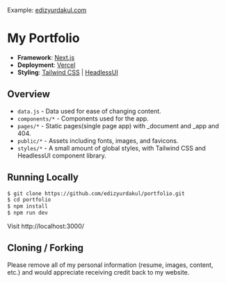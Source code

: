 Example: [edizyurdakul.com](https://edizyurdakul.com/)
# My Portfolio

- **Framework**: [Next.js](https://nextjs.org/)
- **Deployment**: [Vercel](https://vercel.com)
- **Styling**: [Tailwind CSS](https://tailwindcss.com/) | [HeadlessUI](https://headlessui.dev/)

## Overview

- `data.js` - Data used for ease of changing content.
- `components/*` - Components used for the app.
- `pages/*` - Static pages(single page app) with \_document and \_app and 404.
- `public/*` - Assets including fonts, images, and favicons.
- `styles/*` - A small amount of global styles, with Tailwind CSS and HeadlessUI component library.

## Running Locally

```bash
$ git clone https://github.com/edizyurdakul/portfolio.git
$ cd portfolio
$ npm install
$ npm run dev
```

Visit http://localhost:3000/

## Cloning / Forking

Please remove all of my personal information (resume, images, content, etc.) and would appreciate receiving credit back to my website.
